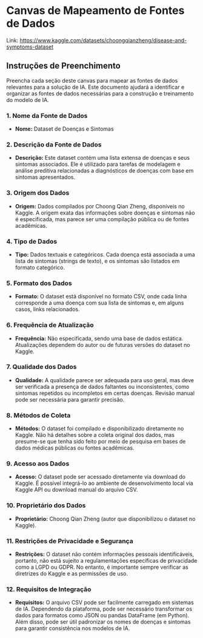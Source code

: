# Canvas de Mapeamento de Fontes de Dados
Link: https://www.kaggle.com/datasets/choongqianzheng/disease-and-symptoms-dataset
## Instruções de Preenchimento

Preencha cada seção deste canvas para mapear as fontes de dados relevantes para a solução de IA. Este documento ajudará a identificar e organizar as fontes de dados necessárias para a construção e treinamento do modelo de IA.

### 1. Nome da Fonte de Dados

- **Nome:** Dataset de Doenças e Sintomas

### 2. Descrição da Fonte de Dados

- **Descrição:** Este dataset contém uma lista extensa de doenças e seus sintomas associados. Ele é utilizado para tarefas de modelagem e análise preditiva relacionadas a diagnósticos de doenças com base em sintomas apresentados.

### 3. Origem dos Dados

- **Origem:** Dados compilados por Choong Qian Zheng, disponíveis no Kaggle. A origem exata das informações sobre doenças e sintomas não é especificada, mas parece ser uma compilação pública ou de fontes acadêmicas.

### 4. Tipo de Dados

- **Tipo:** Dados textuais e categóricos. Cada doença está associada a uma lista de sintomas (strings de texto), e os sintomas são listados em formato categórico.

### 5. Formato dos Dados

- **Formato:** O dataset está disponível no formato CSV, onde cada linha corresponde a uma doença com sua lista de sintomas e, em alguns casos, links relacionados.

### 6. Frequência de Atualização

- **Frequência:** Não especificada, sendo uma base de dados estática. Atualizações dependem do autor ou de futuras versões do dataset no Kaggle.

### 7. Qualidade dos Dados

- **Qualidade:** A qualidade parece ser adequada para uso geral, mas deve ser verificada a presença de dados faltantes ou inconsistentes, como sintomas repetidos ou incompletos em certas doenças. Revisão manual pode ser necessária para garantir precisão.

### 8. Métodos de Coleta

- **Métodos:** O dataset foi compilado e disponibilizado diretamente no Kaggle. Não há detalhes sobre a coleta original dos dados, mas presume-se que tenha sido feito por meio de pesquisa em bases de dados médicas públicas ou fontes acadêmicas.

### 9. Acesso aos Dados

- **Acesso:** O dataset pode ser acessado diretamente via download do Kaggle. É possível integrá-lo ao ambiente de desenvolvimento local via Kaggle API ou download manual do arquivo CSV.

### 10. Proprietário dos Dados

- **Proprietário:** Choong Qian Zheng (autor que disponibilizou o dataset no Kaggle).

### 11. Restrições de Privacidade e Segurança

- **Restrições:** O dataset não contém informações pessoais identificáveis, portanto, não está sujeito a regulamentações específicas de privacidade como a LGPD ou GDPR. No entanto, é importante sempre verificar as diretrizes do Kaggle e as permissões de uso.

### 12. Requisitos de Integração

- **Requisitos:** O arquivo CSV pode ser facilmente carregado em sistemas de IA. Dependendo da plataforma, pode ser necessário transformar os dados para formatos como JSON ou pandas DataFrame (em Python). Além disso, pode ser útil padronizar os nomes de doenças e sintomas para garantir consistência nos modelos de IA.
